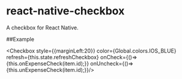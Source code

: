 # react-native-checkbox

A checkbox for React Native.

##Example

<Checkbox  style={{marginLeft:20}} color={Global.colors.IOS_BLUE}  refresh={this.state.refreshCheckbox} onCheck={()=>{this.onExpenseCheck(item.id);}} onUncheck={()=>{this.unExpenseCheck(item.id);}}/>


